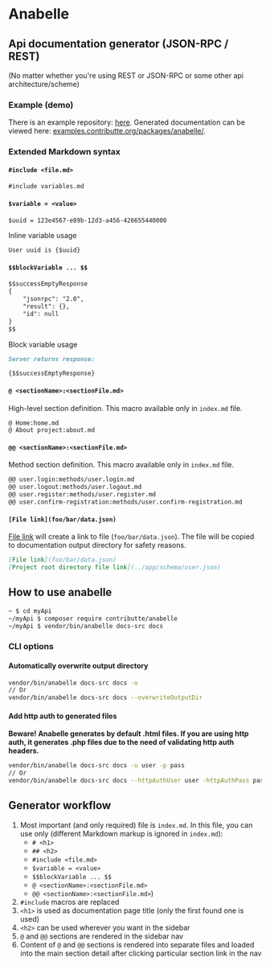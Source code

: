 # Anabelle

## Api documentation generator (JSON-RPC / REST)

(No matter whether you're using REST or JSON-RPC or some other api architecture/scheme)

### Example (demo)

There is an example repository: [here](http://github.com/planette/playground/tree/master/contributte-anabelle). Generated documentation can be viewed here: [examples.contributte.org/packages/anabelle/](https://examples.contributte.org/packages/datagrid/).

### Extended Markdown syntax

#### `#include <file.md>`

```md
#include variables.md
```

#### `$variable = <value>`

```md
$uuid = 123e4567-e89b-12d3-a456-426655440000
```

Inline variable usage

```md
User uuid is {$uuid}
```

#### `$$blockVariable ... $$`

```md
$$successEmptyResponse
{
	"jsonrpc": "2.0",
	"result": {},
	"id": null
}
$$
```

Block variable usage

```md
Server returns response:

{$$successEmptyResponse}
```

#### `@ <sectionName>:<sectionFile.md>`

High-level section definition. This macro available only in `index.md` file.

```md
@ Home:home.md
@ About project:about.md
```

#### `@@ <sectionName>:<sectionFile.md>`

Method section definition. This macro available only in `index.md` file.

```md
@@ user.login:methods/user.login.md
@@ user.logout:methods/user.logout.md
@@ user.register:methods/user.register.md
@@ user.confirm-registration:methods/user.confirm-registration.md
```

#### `[File link](foo/bar/data.json)`

[File link](foo/bar/data.json) will create a link to file (`foo/bar/data.json`). The file will be copied to documentation output directory for safety reasons.

```md
[File link](foo/bar/data.json)
[Project root directory file link](../app/schema/user.json)
```


## How to use anabelle

```bash
~ $ cd myApi
~/myApi $ composer require contributte/anabelle
~/myApi $ vendor/bin/anabelle docs-src docs
```

### CLI options

#### Automatically overwrite output directory

```bash
vendor/bin/anabelle docs-src docs -o
// Or
vendor/bin/anabelle docs-src docs --overwriteOutputDir
```

#### Add http auth to generated files

**Beware! Anabelle generates by default .html files. If you are using http auth, it generates .php files due to the need of validating http auth headers.**

```bash
vendor/bin/anabelle docs-src docs -u user -p pass
// Or
vendor/bin/anabelle docs-src docs --httpAuthUser user -httpAuthPass pass
```

## Generator workflow

1. Most important (and only required) file is `index.md`. In this file, you can use only (different Markdown markup is ignored in `index.md`):
	- `# <h1>`
	- `## <h2>`
	- `#include <file.md>`
	- `$variable = <value>`
	- `$$blockVariable ... $$`
	- `@ <sectionName>:<sectionFile.md>`
	- `@@ <sectionName>:<sectionFile.md>`)
1. `#include` macros are replaced
1. `<h1>` is used as documentation page title (only the first found one is used)
1. `<h2>` can be used wherever you want in the sidebar
1. `@` and `@@` sections are rendered in the sidebar nav
1. Content of `@` and `@@` sections is rendered into separate files and loaded into the main section detail after clicking particular section link in the nav
